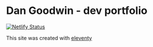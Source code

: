 # Dan Goodwin - dev portfolio

[![Netlify Status](https://api.netlify.com/api/v1/badges/1311093d-f4a6-4779-a4c6-ac16109dfb93/deploy-status)](https://app.netlify.com/sites/nervous-kowalevski-0ab5bb/deploys)

This site was created with [eleventy](https://www.11ty.dev/)

